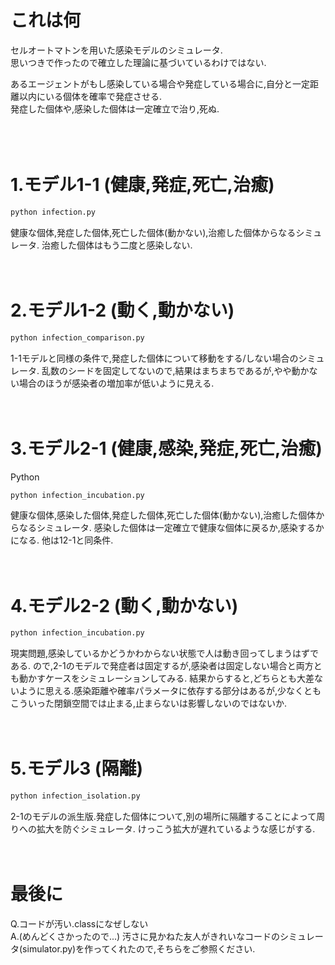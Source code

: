 # これは何

セルオートマトンを用いた感染モデルのシミュレータ.<br>
思いつきで作ったので確立した理論に基づいているわけではない.<br>

あるエージェントがもし感染している場合や発症している場合に,自分と一定距離以内にいる個体を確率で発症させる.<br>
発症した個体や,感染した個体は一定確立で治り,死ぬ.<br>
<br><br><br>
# 1.モデル1-1 (健康,発症,死亡,治癒)

```bash
python infection.py
```

健康な個体,発症した個体,死亡した個体(動かない),治癒した個体からなるシミュレータ.
治癒した個体はもう二度と感染しない.
<br><br><br>
# 2.モデル1-2 (動く,動かない)

```bash
python infection_comparison.py
```

1-1モデルと同様の条件で,発症した個体について移動をする/しない場合のシミュレータ.
乱数のシードを固定してないので,結果はまちまちであるが,やや動かない場合のほうが感染者の増加率が低いように見える.
<br><br><br>
# 3.モデル2-1 (健康,感染,発症,死亡,治癒)
Python
```bash
python infection_incubation.py
```

健康な個体,感染した個体,発症した個体,死亡した個体(動かない),治癒した個体からなるシミュレータ.
感染した個体は一定確立で健康な個体に戻るか,感染するかになる.
他は12-1と同条件.
<br><br><br>
# 4.モデル2-2 (動く,動かない)

```bash
python infection_incubation.py
```
現実問題,感染しているかどうかわからない状態で人は動き回ってしまうはずである.
ので,2-1のモデルで発症者は固定するが,感染者は固定しない場合と両方とも動かすケースをシミュレーションしてみる.
結果からすると,どちらとも大差ないように思える.感染距離や確率パラメータに依存する部分はあるが,少なくともこういった閉鎖空間では止まる,止まらないは影響しないのではないか.
<br><br><br>

# 5.モデル3 (隔離)

```bash
python infection_isolation.py
```

2-1のモデルの派生版.発症した個体について,別の場所に隔離することによって周りへの拡大を防ぐシミュレータ.
けっこう拡大が遅れているような感じがする.
<br><br><br>

# 最後に

Q.コードが汚い.classになぜしない<br>
A.(めんどくさかったので...) 汚さに見かねた友人がきれいなコードのシミュレータ(simulator.py)を作ってくれたので,そちらをご参照ください.







